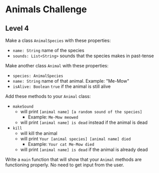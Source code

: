 # Animals Challenge

## Level 4

Make a class `AnimalSpecies` with these properties:
- `name: String` name of the species
- `sounds: List<String>` sounds that the species makes in past-tense

Make another class `Animal` with these properties:
- `species: AnimalSpecies`
- `name: String` name of that animal. Example: "Me-Mow"
- `isAlive: Boolean` `true` if the animal is still alive

Add these methods to your `Animal` class:
- `makeSound`
    - will print `[animal name] [a random sound of the species]`
        - Example: `Me-Mow meowed`
    - will print `[animal name] is dead` instead if the animal is dead
- `kill`
    - will kill the animal
    - will print `Your [animal species] [animal name] died`
        - Example: `Your cat Me-Mow died`
    - will print `[animal name] is dead` if the animal is already dead

Write a `main` function that will show that your `Animal` methods are functioning properly. No need to get input from the user.